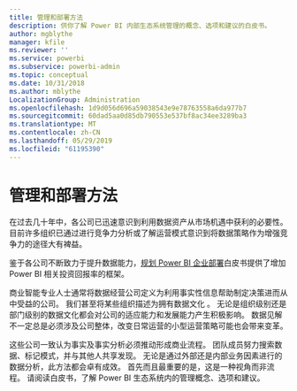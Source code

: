 ```yaml
---
title: 管理和部署方法
description: 供你了解 Power BI 内部生态系统管理的概念、选项和建议的白皮书。
author: mgblythe
manager: kfile
ms.reviewer: ''
ms.service: powerbi
ms.subservice: powerbi-admin
ms.topic: conceptual
ms.date: 10/31/2018
ms.author: mblythe
LocalizationGroup: Administration
ms.openlocfilehash: 1d9d056d696a59038543e9e78763558a6da977b7
ms.sourcegitcommit: 60dad5aa0d85db790553e537bf8ac34ee3289ba3
ms.translationtype: MT
ms.contentlocale: zh-CN
ms.lasthandoff: 05/29/2019
ms.locfileid: "61195390"
---
```

# <a name="governance-and-deployment-approaches"></a>管理和部署方法

在过去几十年中，各公司已迅速意识到利用数据资产从市场机遇中获利的必要性。 目前许多组织已通过进行竞争力分析或了解运营模式意识到将数据策略作为增强竞争力的途径大有裨益。  

鉴于各公司不断致力于提升数据能力，[规划 Power BI 企业部署](https://go.microsoft.com/fwlink/?linkid=2057861)白皮书提供了增加 Power BI 相关投资回报率的框架。

商业智能专业人士通常将数据经营公司定义为利用事实性信息帮助制定决策进而从中受益的公司。  我们甚至将某些组织描述为拥有数据文化  。 无论是组织级别还是部门级别的数据文化都会对公司的适应能力和发展能力产生积极影响。  数据见解不一定总是必须涉及公司整体，改变日常运营的小型运营策略可能也会带来变革。

这些公司一致认为事实及事实分析必须推动形成商业流程。 团队成员努力搜索数据、标记模式，并与其他人共享发现。 无论是通过外部还是内部业务因素进行的数据分析，此方法都会卓有成效。 首先而且最重要的是，这是一种视角而非流程。 请阅读白皮书，了解 Power BI 生态系统内的管理概念、选项和建议。